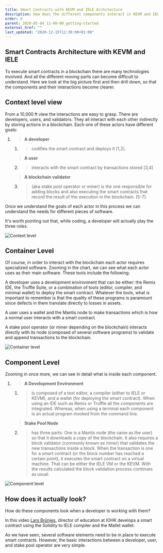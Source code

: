 ```yaml
---
title: Smart Contracts with KEVM and IELE Architecture
description: How does the different components interact in KEVM and IELE
order: 6
parent: 2020-05-04_11-00-00_getting-started
external_href: ""
last_updated: "2020-12-15T11:30:00+01:00"
---
```


## Smart Contracts Architecture with KEVM and IELE

To execute smart contracts in a blockchain there are many technologies involved. And all the different moving parts can become difficult to understand. Here we look at the big picture first and then drill down, so that the components and their interactions become clearer.

## Context level view

From a 10,000 ft view the interactions are easy to grasp. There are developers, users, and validators. They all interact with each other indirectly by storing actions in a blockchain. Each one of these actors have different goals:

1.  > **A developer**

    1.  > codifies the smart contract and deploys it \[1,2\].

    > **A user**

    2.  > interacts with the smart contract by transactions stored \[3,4\]

    > **A blockchain validator**

    3.  > (aka stake pool operator or miner) is the one responsible for adding blocks and also executing the smart contracts that record the result of the execution in the blockchain. \[5-7\].

Once we understand the goals of each actor in this process we can understand the needs for different pieces of software.

It's worth pointing out that, while coding, a developer will actually play the three roles.

![Context level](https://ucarecdn.com/aca5fe3d-ec06-49e9-8692-540024c575ff/summary.svg)

## Container Level

Of course, in order to interact with the blockchain each actor requires specialized software. Zooming in the chart, we can see what each actor uses as their main software. These tools include the following:

A developer uses a development environment that can be either: the Remix IDE, the Truffle Suite, or a combination of tools (editor, compiler, and minimal wallet) to deploy the smart contract. Whatever the tools, what is important to remember is that the quality of these programs is paramount since defects in them translate directly to losses in assets.

A user uses a wallet and the Mantis node to make transactions which is how a normal user interacts with a smart contract.

A stake pool operator (or miner depending on the blockchain) interacts directly with its node (composed of several software programs) to validate and append transactions to the blockchain.

![Container level](https://ucarecdn.com/96b7b345-150c-4065-8723-b53460f3cd94/container_level.svg)

## Component Level

Zooming in once more, we can see in detail what is inside each component.

1.  > **A Development Environment**

    1.  > is composed of a text editor, a compiler (either to IELE or KEVM), and a wallet (for deploying the smart contract). When using an IDE such as Remix or Truffle all the components are integrated. Whereas, when using a terminal each component is an actual program invoked from the command line.

    > **Stake Pool Node**

    2.  > has three parts: One is a Mantis node (the same as the user) so that it downloads a copy of the blockchain. It also requires a block validator (commonly known as miner) that validates the new transactions inside a block. When the transaction is one for a smart contract (or the block number has reached a certain point), it executes the smart contract on a virtual machine. That can be either the IELE VM or the KEVM. With the results calculated the block validation process continues as usual.

![Component level](https://ucarecdn.com/352f0c1a-0fb3-4e18-a9b7-7466dc8cd5d3/component_level.svg)

## How does it actually look?

How do these components look when a developer is working with them?

In this video [Lars Brünjes](mailto:lars.bruenjes@iohk.io), director of education at IOHK develops a smart contract using the Solidity to IELE compiler and the Mallet wallet.

<!-- embed youtube/Tp4Z0RbjSa8 -->

As we have seen, several software elements need to be in place to execute smart contracts. However, the basic interactions between a developer, user, and stake pool operator are very simple. 
